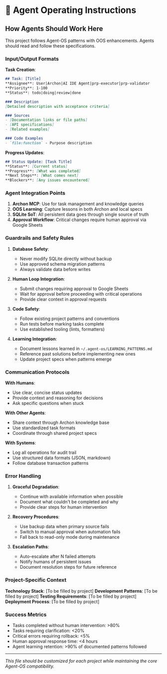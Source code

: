 # 🤖 Agent Operating Instructions

## How Agents Should Work Here

This project follows Agent-OS patterns with OOS enhancements. Agents should read and follow these specifications.

### Input/Output Formats

**Task Creation**:
```markdown
## Task: [Title]
**Assignee**: User|Archon|AI IDE Agent|prp-executor|prp-validator
**Priority**: 1-100
**Status**: todo|doing|review|done

### Description
[Detailed description with acceptance criteria]

### Sources
- [Documentation links or file paths]
- [API specifications]
- [Related examples]

### Code Examples
- `file:function` - Purpose description
```

**Progress Updates**:
```markdown
## Status Update: [Task Title]
**Status**: [Current status]
**Progress**: [What was completed]
**Next Steps**: [What comes next]
**Blockers**: [Any issues encountered]
```

### Agent Integration Points

1. **Archon MCP**: Use for task management and knowledge queries
2. **OOS Learning**: Capture lessons in both Archon and local specs
3. **SQLite SoT**: All persistent data goes through single source of truth
4. **Approval Workflow**: Critical changes require human approval via Google Sheets

### Guardrails and Safety Rules

1. **Database Safety**:
   - Never modify SQLite directly without backup
   - Use approved schema migration patterns
   - Always validate data before writes

2. **Human Loop Integration**:
   - Submit changes requiring approval to Google Sheets
   - Wait for approval before proceeding with critical operations
   - Provide clear context in approval requests

3. **Code Safety**:
   - Follow existing project patterns and conventions
   - Run tests before marking tasks complete
   - Use established tooling (lints, formatters)

4. **Learning Integration**:
   - Document lessons learned in `~/.agent-os/LEARNING_PATTERNS.md`
   - Reference past solutions before implementing new ones
   - Update project specs when patterns emerge

### Communication Protocols

**With Humans**:
- Use clear, concise status updates
- Provide context and reasoning for decisions
- Ask specific questions when stuck

**With Other Agents**:
- Share context through Archon knowledge base
- Use standardized task formats
- Coordinate through shared project specs

**With Systems**:
- Log all operations for audit trail
- Use structured data formats (JSON, markdown)
- Follow database transaction patterns

### Error Handling

1. **Graceful Degradation**:
   - Continue with available information when possible
   - Document what couldn't be completed and why
   - Provide clear steps for human intervention

2. **Recovery Procedures**:
   - Use backup data when primary source fails
   - Switch to manual approval when automation fails
   - Fall back to read-only mode during maintenance

3. **Escalation Paths**:
   - Auto-escalate after N failed attempts
   - Notify humans of persistent issues
   - Document resolution steps for future reference

### Project-Specific Context

**Technology Stack**: [To be filled by project]
**Development Patterns**: [To be filled by project]
**Testing Requirements**: [To be filled by project]
**Deployment Process**: [To be filled by project]

### Success Metrics

- Tasks completed without human intervention: >80%
- Tasks requiring clarification: <20%
- Critical errors requiring rollback: <5%
- Human approval response time: <4 hours
- Agent learning retention: >90% of documented patterns followed

---

*This file should be customized for each project while maintaining the core Agent-OS compatibility.*